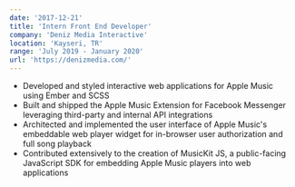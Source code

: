 ```yaml
---
date: '2017-12-21'
title: 'Intern Front End Developer'
company: 'Deniz Media Interactive'
location: 'Kayseri, TR'
range: 'July 2019 - January 2020'
url: 'https://denizmedia.com/'
---
```


- Developed and styled interactive web applications for Apple Music using Ember and SCSS
- Built and shipped the Apple Music Extension for Facebook Messenger leveraging third-party and internal API integrations
- Architected and implemented the user interface of Apple Music's embeddable web player widget for in-browser user authorization and full song playback
- Contributed extensively to the creation of MusicKit JS, a public-facing JavaScript SDK for embedding Apple Music players into web applications

